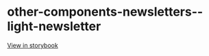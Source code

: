 # other-components-newsletters--light-newsletter

[View in storybook](https://raw.githack.com/Independent-Digital-News-and-Media-Ltd/indy-pwamp-sb/PR-1428-sb/index.html?path=/story/other-components-newsletters--light-newsletter)